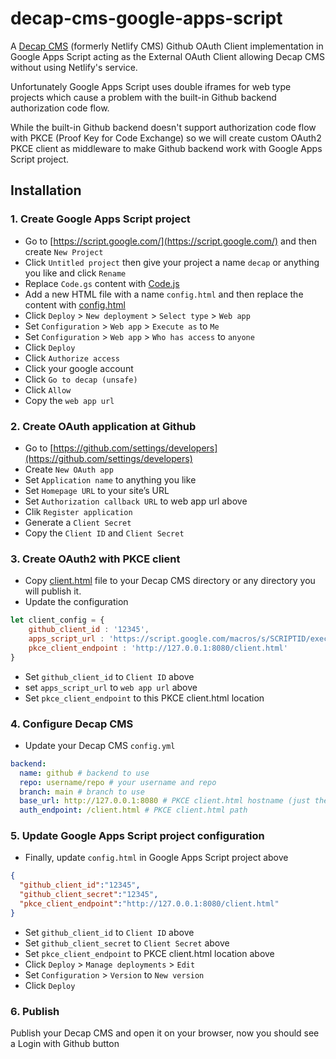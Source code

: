 # decap-cms-google-apps-script
A [Decap CMS](https://decapcms.org/) (formerly Netlify CMS) Github OAuth Client implementation in Google Apps Script acting as the External OAuth Client allowing Decap CMS without using Netlify's service.

Unfortunately Google Apps Script uses double iframes for web type projects which cause a problem with the built-in Github backend authorization code flow. 

While the built-in Github backend doesn't support authorization code flow with PKCE (Proof Key for Code Exchange) so we will create custom OAuth2 PKCE client as middleware to make Github backend work with Google Apps Script project.

## Installation

### 1. Create Google Apps Script project

- Go to [https://script.google.com/](https://script.google.com/) and then create `New Project`
- Click `Untitled project` then give your project a name `decap` or anything you like and click `Rename` 
- Replace `Code.gs` content with [Code.js](https://github.com/nuzulul/decap-cms-google-apps-script/blob/main/src/server/Code.js)
- Add a new HTML file with a name `config.html` and then replace the content with [config.html](https://github.com/nuzulul/decap-cms-google-apps-script/blob/main/src/server/config.html)
- Click `Deploy` > `New deployment` > `Select type` > `Web app`
- Set `Configuration` > `Web app` > `Execute as` to `Me`
- Set `Configuration` > `Web app` > `Who has access` to `anyone`
- Click `Deploy`
- Click `Authorize access`
- Click your google account
- Click `Go to decap (unsafe)`
- Click `Allow`
- Copy the `web app url`

### 2. Create OAuth application at Github

- Go to [https://github.com/settings/developers](https://github.com/settings/developers)
- Create `New OAuth app`
- Set `Application name` to anything you like
- Set `Homepage URL` to your site’s URL
- Set `Authorization callback URL` to web app url above
- Clik `Register application`
- Generate a `Client Secret`
- Copy the `Client ID` and `Client Secret`

### 3. Create OAuth2 with PKCE client

- Copy [client.html](https://github.com/nuzulul/decap-cms-google-apps-script/blob/main/src/client/client.html) file to your Decap CMS directory or any directory you will publish it.
- Update the configuration
```javascript
let client_config = {
    github_client_id : '12345',
    apps_script_url : 'https://script.google.com/macros/s/SCRIPTID/exec',
    pkce_client_endpoint : 'http://127.0.0.1:8080/client.html'
}  
```
- Set `github_client_id` to `Client ID` above
- set `apps_script_url` to `web app url` above
- Set `pkce_client_endpoint` to this PKCE client.html location

### 4. Configure Decap CMS

- Update your Decap CMS `config.yml`
```yaml
backend:
  name: github # backend to use
  repo: username/repo # your username and repo
  branch: main # branch to use
  base_url: http://127.0.0.1:8080 # PKCE client.html hostname (just the base domain, no path)
  auth_endpoint: /client.html # PKCE client.html path
```

### 5. Update Google Apps Script project configuration

- Finally, update `config.html` in Google Apps Script project above
```json
{
  "github_client_id":"12345",
  "github_client_secret":"12345",
  "pkce_client_endpoint":"http://127.0.0.1:8080/client.html"
}
```
- Set `github_client_id` to `Client ID` above
- Set `github_client_secret` to `Client Secret` above
- Set `pkce_client_endpoint` to PKCE client.html location above
- Click `Deploy` > `Manage deployments` > `Edit`
- Set `Configuration` > `Version` to `New version`
- Click `Deploy`

### 6. Publish

Publish your Decap CMS and open it on your browser, now you should see a Login with Github button